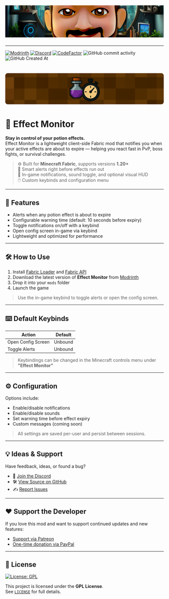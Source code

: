 # ![Shantek Banner](/.github/assets/Banner.png)

---


[![Modrinth](https://img.shields.io/badge/Modrinth-Download-green?logo=modrinth)](https://modrinth.com/mod/effect-monitor)
[![Discord](https://img.shields.io/discord/628396916639793152?color=%237289da&label=discord)](https://shantek.co/discord)
[![CodeFactor](https://www.codefactor.io/repository/github/shantek/effectmonitor/badge)](https://www.codefactor.io/repository/github/shantek/effectmonitor)
![GitHub commit activity](https://img.shields.io/github/commit-activity/m/shantek/EffectMonitor)
![GitHub Created At](https://img.shields.io/github/created-at/shantek/EffectMonitor)
# ![Effect Monitor](/.github/assets/EffectMonitor.png)
# 🧪 Effect Monitor

**Stay in control of your potion effects.**  
Effect Monitor is a lightweight client-side Fabric mod that notifies you when your active effects are about to expire — helping you react fast in PvP, boss fights, or survival challenges.

> ⚙️ Built for **Minecraft Fabric**, supports versions **1.20+**  
> 🔔 Smart alerts right before effects run out  
> 💬 In-game notifications, sound toggle, and optional visual HUD  
> 🖱️ Custom keybinds and configuration menu

---

## 🚀 Features

- Alerts when any potion effect is about to expire
- Configurable warning time (default: 10 seconds before expiry)
- Toggle notifications on/off with a keybind
- Open config screen in-game via keybind
- Lightweight and optimized for performance

---

## 🛠️ How to Use

1. Install [Fabric Loader](https://fabricmc.net/) and [Fabric API](https://modrinth.com/mod/fabric-api)
2. Download the latest version of **Effect Monitor** from [Modrinth](https://modrinth.com/mod/effect-monitor)
3. Drop it into your `mods` folder
4. Launch the game

> Use the in-game keybind to toggle alerts or open the config screen.

---

## ⌨️ Default Keybinds

| Action | Default |
|--------|---------|
| Open Config Screen | Unbound |
| Toggle Alerts | Unbound |

> Keybindings can be changed in the Minecraft controls menu under **"Effect Monitor"**

---

## ⚙️ Configuration

Options include:

- Enable/disable notifications
- Enable/disable sounds
- Set warning time before effect expiry
- Custom messages (coming soon)

> All settings are saved per-user and persist between sessions.

---

## 💡 Ideas & Support

Have feedback, ideas, or found a bug?

- 💬 [Join the Discord](https://shantek.co/discord)
- 🛠️ [View Source on GitHub](https://github.com/shantek/effect-monitor)
- ✍️ [Report Issues](https://github.com/shantek/effect-monitor/issues)

---

## ❤️ Support the Developer

If you love this mod and want to support continued updates and new features:

- [Support via Patreon](https://shantek.co/patreon)
- [One-time donation via PayPal](https://www.paypal.com/donate/?hosted_button_id=9N3RCSJF6PYPU)

---

## 📄 License

[![License: GPL](https://img.shields.io/badge/license-GPL-blue.svg)](LICENSE)

This project is licensed under the **GPL License**.  
See [`LICENSE`](LICENSE) for full details.